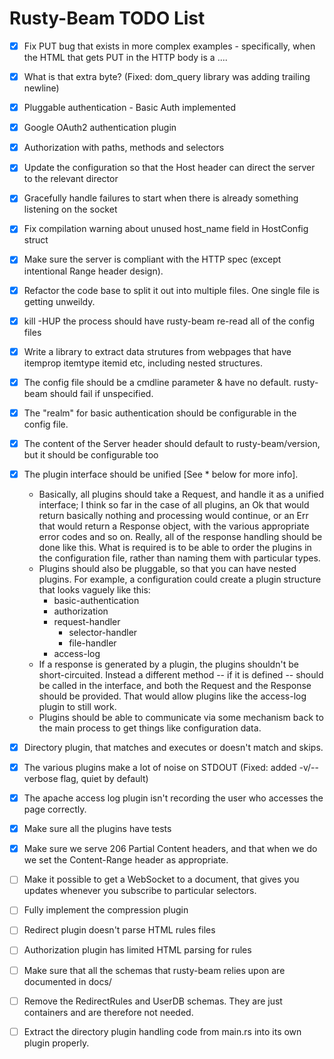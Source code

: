 # Rusty-Beam TODO List

- [x] Fix PUT bug that exists in more complex examples - specifically, when the HTML that gets PUT in the HTTP body is a <td>...</td>.
- [x] What is that extra byte? (Fixed: dom_query library was adding trailing newline)
- [x] Pluggable authentication - Basic Auth implemented
- [x] Google OAuth2 authentication plugin
- [x] Authorization with paths, methods and selectors
- [x] Update the configuration so that the Host header can direct the server to the relevant director
- [x] Gracefully handle failures to start when there is already something listening on the socket
- [x] Fix compilation warning about unused host_name field in HostConfig struct
- [x] Make sure the server is compliant with the HTTP spec (except intentional Range header design).
- [x] Refactor the code base to split it out into multiple files. One single file is getting unweildy.
- [x] kill -HUP the process should have rusty-beam re-read all of the config files
- [x] Write a library to extract data strutures from webpages that have itemprop itemtype itemid etc, including nested structures.
- [x] The config file should be a cmdline parameter & have no default. rusty-beam should fail if unspecified.
- [x] The "realm" for basic authentication should be configurable in the config file.
- [x] The content of the Server header should default to rusty-beam/version, but it should be configurable too
- [x] The plugin interface should be unified [See * below for more info].
    - Basically, all plugins should take a Request, and handle it as a unified interface; I think so far in the case of all plugins, an Ok that would return basically nothing and processing would continue, or an Err that would return a Response object, with the various appropriate error codes and so on. Really, all of the response handling should be done like this. What is required is to be able to order the plugins in the configuration file, rather than naming them with particular types.
    - Plugins should also be pluggable, so that you can have nested plugins. For example, a configuration could create a plugin structure that looks vaguely like this:
        - basic-authentication
        - authorization
        - request-handler
            - selector-handler
            - file-handler
        - access-log
    - If a response is generated by a plugin, the plugins shouldn't be short-circuited. Instead a different method -- if it is defined -- should be called in the interface, and both the Request and the Response should be provided. That would allow plugins like the access-log plugin to still work.
    - Plugins should be able to communicate via some mechanism back to the main process to get things like configuration data.
- [x] Directory plugin, that matches and executes or doesn't match and skips.
- [x] The various plugins make a lot of noise on STDOUT (Fixed: added -v/--verbose flag, quiet by default)
- [x] The apache access log plugin isn't recording the user who accesses the page correctly.
- [x] Make sure all the plugins have tests
- [x] Make sure we serve 206 Partial Content headers, and that when we do we set the Content-Range header as appropriate.
- [ ] Make it possible to get a WebSocket to a document, that gives you updates whenever you subscribe to particular selectors.
- [ ] Fully implement the compression plugin
- [ ] Redirect plugin doesn't parse HTML rules files
- [ ] Authorization plugin has limited HTML parsing for rules
- [ ] Make sure that all the schemas that rusty-beam relies upon are documented in docs/
- [ ] Remove the RedirectRules and UserDB schemas. They are just containers and are therefore not needed.
- [ ] Extract the directory plugin handling code from main.rs into its own plugin properly.

